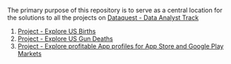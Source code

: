 The primary purpose of this repository is to serve as a central location for the solutions to all the projects on 
[Dataquest - Data Analyst Track](https://www.dataquest.io/path/data-analyst)

1. [Project - Explore US Births](https://github.com/sudeepnarkar/Dataquest/blob/master/Data%20Analyst%20Track/Guided%20Project%20-%20Explore%20US%20Births/ExploreUSBirths.ipynb)
2. [Project - Explore US Gun Deaths](https://github.com/sudeepnarkar/Dataquest/blob/master/Data%20Analyst%20Track/Guided%20project%20-%20Explore%20US%20Gun%20Deaths/ExploreUSGunDeaths.ipynb)
2. [Project - Explore profitable App profiles for App Store and Google Play Markets](https://github.com/sudeepnarkar/Data-Science-Projects/blob/master/Data%20Analyst%20Track/Guided%20project%20-%20Explore%20US%20Gun%20Deaths/ExploreUSGunDeaths.ipynb)



